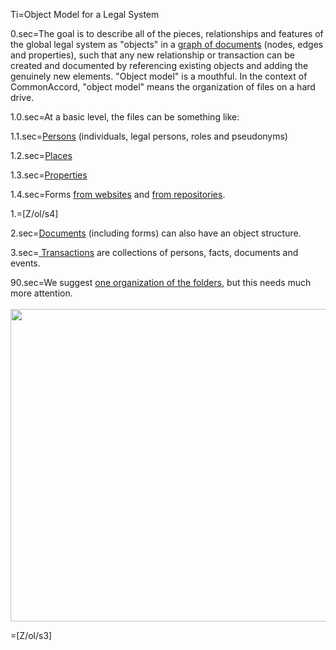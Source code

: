 Ti=Object Model for a Legal System

0.sec=The goal is to describe all of the pieces, relationships and features of the global legal system as "objects" in a <a href="http://neo4j.com/graphgist/github-HazardJ%2Fgists%2F%2FDoc_Source_Graph.adoc/">graph of documents</a> (nodes, edges and properties), such that any new relationship or transaction can be created and documented by referencing existing objects and adding the genuinely new elements.  "Object model" is a mouthful.  In the context of CommonAccord, "object model" means the organization of files on a hard drive.

1.0.sec=At a basic level, the files can be something like:

1.1.sec=<a href="index.php?action=list&file=U/id/">Persons</a> (individuals, legal persons, roles and pseudonyms)

1.2.sec=<a href="index.php?action=list&file=U/at/">Places</a>

1.3.sec=<a href="index.php?action=list&file=U/is/">Properties</a>

1.4.sec=Forms <a href="index.php?action=list&file=Wx/">from websites</a> and <a href="index.php?action=list&file=GH/">from repositories</a>. 

1.=[Z/ol/s4]

2.sec=<a href="index.php?action=doc&file=S/About/Conference/Theme/Legal/Object/Document_0.md">Documents</a> (including forms) can also have an object structure.

3.sec=<a href="index.php?action=doc&file=S/About/Conference/Theme/Legal/Object/Transaction_0.md"> Transactions</a> are collections of persons, facts, documents and events.

90.sec=We suggest <a href="index.php?action=list&file=">one organization of the folders</a>, but this needs much more attention.<br><br><img src="index.php?action=raw&file=S/About/Conference/Image/Legal_System_ObjectModel.jpg" height="500" width="700">

=[Z/ol/s3]